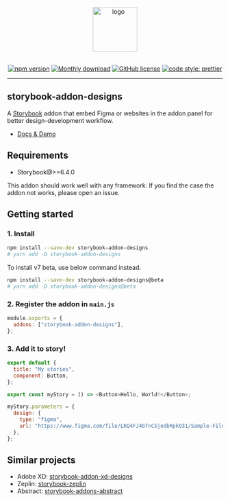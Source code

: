 <div align="center">
  
  <img src="./packages/assets/logo.png" width="104" alt="logo">
  <br/>
  <br/>

[![npm version](https://badge.fury.io/js/storybook-addon-designs.svg)](https://badge.fury.io/js/storybook-addon-designs)
[![Monthly download](https://img.shields.io/npm/dm/storybook-addon-designs.svg)](https://www.npmjs.com/package/storybook-addon-designs)
[![GitHub license](https://img.shields.io/github/license/pocka/storybook-addon-designs.svg)](https://github.com/pocka/storybook-addon-designs/blob/master/LICENSE)
[![code style: prettier](https://img.shields.io/badge/code_style-prettier-ff69b4.svg)](https://github.com/prettier/prettier)

</div>

<hr/>

## storybook-addon-designs

A [Storybook](https://github.com/storybooks/storybook) addon that embed Figma or websites in the addon panel for better design-development workflow.

- [Docs & Demo](https://storybookjs.github.io/addon-designs)

## Requirements

- Storybook@>=6.4.0

This addon should work well with any framework: If you find the case the addon not works, please open an issue.

## Getting started

### 1. Install

```sh
npm install --save-dev storybook-addon-designs
# yarn add -D storybook-addon-designs
```

To install v7 beta, use below command instead.

```sh
npm install --save-dev storybook-addon-designs@beta
# yarn add -D storybook-addon-designs@beta
```

### 2. Register the addon in `main.js`

```js
module.exports = {
  addons: ["storybook-addon-designs"],
};
```

### 3. Add it to story!

```js
export default {
  title: "My stories",
  component: Button,
};

export const myStory = () => <Button>Hello, World!</Button>;

myStory.parameters = {
  design: {
    type: "figma",
    url: "https://www.figma.com/file/LKQ4FJ4bTnCSjedbRpk931/Sample-File",
  },
};
```

## Similar projects

- Adobe XD: [storybook-addon-xd-designs](https://github.com/morgs32/storybook-addon-xd-designs)
- Zeplin: [storybook-zeplin](https://github.com/mertkahyaoglu/storybook-zeplin)
- Abstract: [storybook-addons-abstract](https://github.com/amccloud/storybook-addons-abstract)
